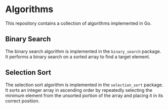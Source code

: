 # Algorithms

This repository contains a collection of algorithms implemented in Go.

## Binary Search

The binary search algorithm is implemented in the `binary_search` package. It performs a binary search on a sorted array to find a target element.

## Selection Sort

The selection sort algorithm is implemented in the `selection_sort`  package. It sorts an integer array in ascending order by repeatedly selecting the minimum element from the unsorted portion of the array and placing it in its correct position.

